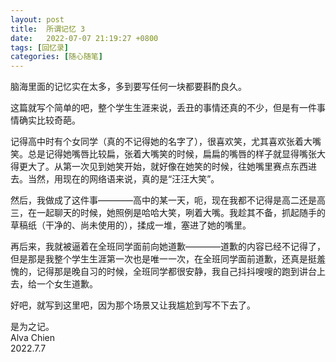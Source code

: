 ```yaml
---
layout: post
title:  所谓记忆 3
date:   2022-07-07 21:19:27 +0800
tags: [回忆录]
categories: [随心随笔]
---
```


脑海里面的记忆实在太多，多到要写任何一块都要斟酌良久。

这篇就写个简单的吧，整个学生生涯来说，丢丑的事情还真的不少，但是有一件事情确实比较奇葩。

记得高中时有个女同学（真的不记得她的名字了），很喜欢笑，尤其喜欢张着大嘴笑。总是记得她嘴唇比较扁，张着大嘴笑的时候，扁扁的嘴唇的样子就显得嘴张大得更大了。从第一次见到她笑开始，就好像在她笑的时候，往她嘴里赛点东西进去。当然，用现在的网络语来说，真的是“汪汪大笑”。

然后，我做成了这件事————高中的某一天，呃，现在我都不记得是高二还是高三，在一起聊天的时候，她照例是哈哈大笑，咧着大嘴。我趁其不备，抓起随手的草稿纸（干净的、尚未使用的），揉成一堆，塞进了她的嘴里。

再后来，我就被逼着在全班同学面前向她道歉————道歉的内容已经不记得了，但是那是我整个学生生涯第一次也是唯一一次，在全班同学面前道歉，还真是挺羞愧的，记得那是晚自习的时候，全班同学都很安静，我自己抖抖嗖嗖的跑到讲台上去，给一个女生道歉。

好吧，就写到这里吧，因为那个场景又让我尴尬到写不下去了。

是为之记。    
Alva Chien    
2022.7.7    

